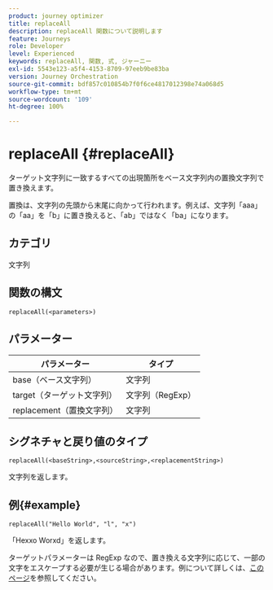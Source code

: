 ```yaml
---
product: journey optimizer
title: replaceAll
description: replaceAll 関数について説明します
feature: Journeys
role: Developer
level: Experienced
keywords: replaceAll, 関数, 式, ジャーニー
exl-id: 5543e123-a5f4-4153-8709-97eeb9be83ba
version: Journey Orchestration
source-git-commit: bdf857c010854b7f0f6ce4817012398e74a068d5
workflow-type: tm+mt
source-wordcount: '109'
ht-degree: 100%

---
```


# replaceAll {#replaceAll}

ターゲット文字列に一致するすべての出現箇所をベース文字列内の置換文字列で置き換えます。

置換は、文字列の先頭から末尾に向かって行われます。例えば、文字列「aaa」の「aa」を「b」に置き換えると、「ab」ではなく「ba」になります。

## カテゴリ

文字列

## 関数の構文

`replaceAll(<parameters>)`

## パラメーター

| パラメーター | タイプ |
|-----------|--------------|
| base（ベース文字列） | 文字列 |
| target（ターゲット文字列） | 文字列（RegExp） |
| replacement（置換文字列） | 文字列 |

## シグネチャと戻り値のタイプ

`replaceAll(<baseString>,<sourceString>,<replacementString>)`

文字列を返します。

## 例{#example}

`replaceAll("Hello World", "l", "x")`

「Hexxo Worxd」を返します。

ターゲットパラメーターは RegExp なので、置き換える文字列に応じて、一部の文字をエスケープする必要が生じる場合があります。例について詳しくは、[このページ](../functions/functionreplace.md#example_2)を参照してください。
